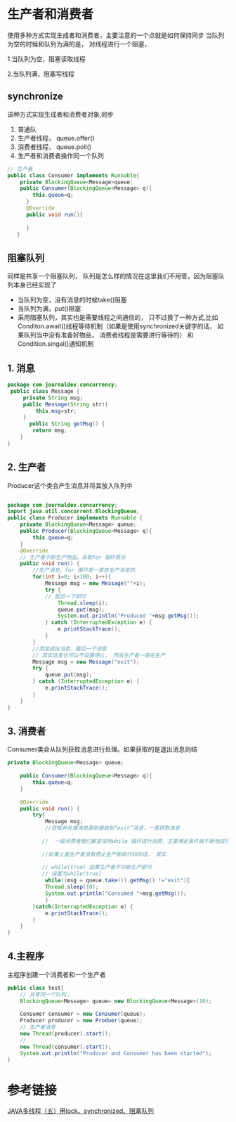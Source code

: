 # 生产者和消费者
使用多种方式实现生成者和消费者，主要注意的一个点就是如何保持同步
当队列为空的时候和队列为满的是， 对线程进行一个阻塞，

1.当队列为空，阻塞读取线程

2.当队列满，阻塞写线程


## synchronize
该种方式实现生成者和消费者对象,同步
1. 普通队
2. 生产者线程， queue.offer()
3. 消费者线程， queue.poll()
4. 生产者和消费者操作同一个队列


 
```java
// 生产者
public class Consumer implements Runnable{
    private BlockingQueue<Message>queue;
    public Consumer(BlockingQueue<Message> q){
        this.queue=q;
      }
      @Override
      public void run(){
         
      }
   }
```




## 阻塞队列

同样是共享一个阻塞队列， 队列是怎么样的情况在这里我们不用管，因为阻塞队列本身已经实现了
- 当队列为空，没有消息的时候take()阻塞
- 当队列为满，put()阻塞
- 采用阻塞队列，其实也是需要线程之间通信的， 只不过换了一种方式,比如Conditon.await()线程等待机制（如果是使用synchronized关键字的话， 如果队列当中没有准备好物品， 消费者线程是需要进行等待的） 和Condition.singal()通知机制

## 1. 消息
 
 ```java
 package com.journaldev.concurrency;
  public class Message {
      private String msg;
      public Message(String str){
          this.msg=str;
      }
        public String getMsg() {
         return msg;
     }
}
 ```
## 2. 生产者
Producer这个类会产生消息并将其放入队列中

```java

package com.journaldev.concurrency;
import java.util.concurrent.BlockingQueue;
public class Producer implements Runnable {
    private BlockingQueue<Message> queue;
    public Producer(BlockingQueue<Message> q){
        this.queue=q;
    }
    @Override
    // 生产者不断生产物品，采取for 循环表示
    public void run() {
        //生产消息，for 循环是一直在生产消息的
        for(int i=0; i<100; i++){
            Message msg = new Message(""+i);
            try {
            // 延迟一下即可
                Thread.sleep(i);
                queue.put(msg);
                System.out.println("Produced "+msg.getMsg());
            } catch (InterruptedException e) {
                e.printStackTrace();
            }
        }
        //添加退出消息，最后一个消息
        // 其实这里也可以不设置停止， 然后生产者一直在生产
        Message msg = new Message("exit");
        try {
            queue.put(msg);
        } catch (InterruptedException e) {
            e.printStackTrace();
        }
    }
}

``` 

## 3. 消费者

Consumer类会从队列获取消息进行处理。如果获取的是退出消息则结

```java
private BlockingQueue<Message> queue;
     
    public Consumer(BlockingQueue<Message> q){
        this.queue=q;
    }
 
    @Override
    public void run() {
        try{
            Message msg;
            //获取并处理消息直到接收到“exit”消息，一直获取消息
            
           //  一般消费者我们都是采用while 循环进行消费，主要满足条件就不断地进行消费， 所以一直采用
           
           //如果上面生产者没有停止生产那段代码的话， 其实
           
           // while(true) 如果生产者不中断生产即可
           // 设置为while(true)
            while((msg = queue.take()).getMsg() !="exit"){
            Thread.sleep(10);
            System.out.println("Consumed "+msg.getMsg());
            }
        }catch(InterruptedException e) {
            e.printStackTrace();
        }
    }
}
```

## 4.主程序

主程序创建一个消费者和一个生产者

```java
public class test{
    // 共享同一个队列；
    BlockingQueue<Message> queue= new BlockingQueue<Message>(10);
  
    Consumer consumer = new Consumer(queue);
    Producer producer = new Produer(queue);
    // 生产者消息
    new Thread(producer).start();
    // 
    new Thread(consumer).start();
    System.out.println("Producer and Consumer has been started");
}
```


# 参考链接

[JAVA多线程（五）用lock、synchronized、阻塞队列](https://blog.csdn.net/antony9118/article/details/51500278)

